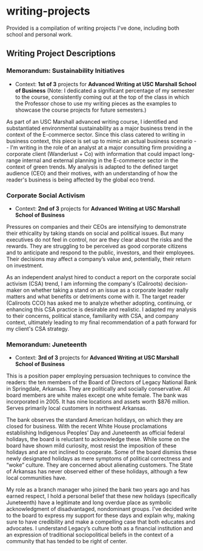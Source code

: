 # writing-projects

Provided is a compilation of writing projects I've done, including both school and personal work. 

## Writing Project Descriptions

### Memorandum: Sustainability Initiatives

* Context: **1st of 3** projects for **Advanced Writing at USC Marshall School of Business** (Note: I dedicated a significant percentage of my semester to the course, consistently coming out at the top of the class in which the Professor chose to use my writing pieces as the examples to showcase the course projects for future semesters.)

As part of an USC Marshall advanced writing course, I identified and substantiated environmental sustainability as a major business trend in the context of the E-commerce sector. Since this class catered to writing in business context, this piece is set up to mimic an actual business scenario -- I'm writing in the role of an analyst at a major consulting firm providing a corporate client (Wanderlust + Co) with information that could impact long-range internal and external planning in the E-commerce sector in the context of green trends. My analysis is adapted to the defined target audience (CEO) and their motives, with an understanding of how the reader's business is being affected by the global eco trend.

### Corporate Social Activism

* Context: **2nd of 3** projects for **Advanced Writing at USC Marshall School of Business**

Pressures on companies and their CEOs are intensifying to demonstrate their ethicality by taking stands on social and political issues. But many executives do not feel in control, nor are they clear about the risks and the rewards. They are struggling to be perceived as good corporate citizens and to anticipate and respond to the public, investors, and their employees. Their decisions may affect a company’s value and, potentially, their return on investment.

As an independent analyst hired to conduct a report on the corporate social activism (CSA) trend, I am informing the company's (Caliroots) decision-maker on whether taking a stand on an issue as a corporate leader really matters and what benefits or detriments come with it. The target reader (Caliroots CCO) has asked me to analyze whether adopting, continuing, or enhancing this CSA practice is desirable and realistic. I adapted my analysis to their concerns, political stance, familiarity with CSA, and company context, ultimately leading to my final recommendation of a path forward for my client's CSA strategy. 


### Memorandum: Juneteenth

* Context: **3rd of 3** projects for **Advanced Writing at USC Marshall School of Business**

This is a position paper employing persuasion techniques to convince the readers: the ten members of the Board of Directors of Legacy National Bank in Springdale, Arkansas. They are politically and socially conservative. All board members are white males except one white female. The bank was incorporated in 2005. It has nine locations and assets worth $876 million. Serves primarily local customers in northwest Arkansas. 

The bank observes the standard American holidays, on which they are closed for business. With the recent White House proclamations establishing Indigenous Peoples’ Day and Juneteenth as official federal holidays, the board is reluctant to acknowledge these. While some on the board have shown mild curiosity, most resist the imposition of these holidays and are not inclined to cooperate. Some of the board dismiss these newly designated holidays as mere symptoms of political correctness and “woke” culture. They are concerned about alienating customers. The State of Arkansas has never observed either of these holidays, although a few local communities have.

My role as a branch manager who joined the bank two years ago and has earned respect, I hold a personal belief that these new holidays (specifically Juneteenth) have a legitimate and long overdue place as symbolic acknowledgment of disadvantaged, nondominant groups. I've decided write to the board to express my support for these days and explain why, making sure to have credibility and make a compelling case that both educates and advocates. I understand Legacy’s culture both as a financial institution and an expression of traditional sociopolitical beliefs in the context of a community that has tended to be right of center.

